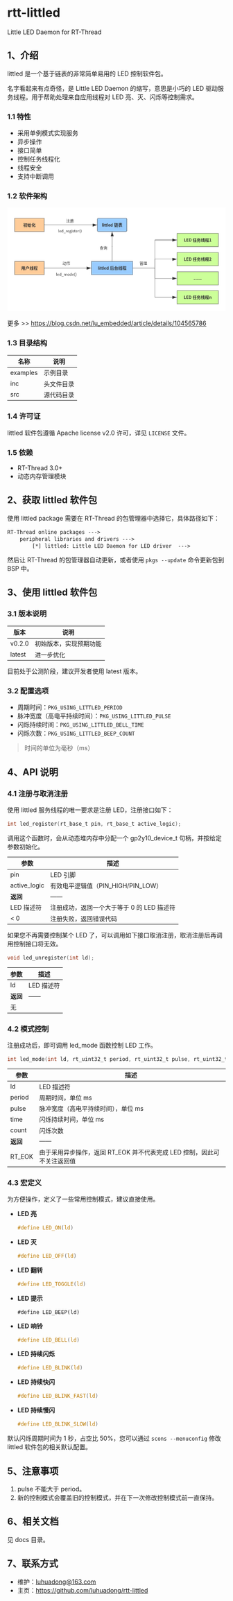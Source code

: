 # rtt-littled
Little LED Daemon for RT-Thread



## 1、介绍

littled 是一个基于链表的非常简单易用的 LED 控制软件包。

名字看起来有点奇怪，是 Little LED Daemon 的缩写，意思是小巧的 LED 驱动服务线程。用于帮助处理来自应用线程对 LED 亮、灭、闪烁等控制需求。



### 1.1 特性

- 采用单例模式实现服务
- 异步操作
- 接口简单
- 控制任务线程化
- 线程安全
- 支持中断调用



### 1.2 软件架构

![](./figures/littled_diagram.png)

更多 >> <https://blog.csdn.net/lu_embedded/article/details/104565786>



### 1.3 目录结构

| 名称     | 说明       |
| -------- | ---------- |
| examples | 示例目录   |
| inc      | 头文件目录 |
| src      | 源代码目录 |



### 1.4 许可证

littled 软件包遵循 Apache license v2.0 许可，详见 `LICENSE` 文件。



### 1.5 依赖

- RT-Thread 3.0+
- 动态内存管理模块



## 2、获取 littled 软件包

使用 littled package 需要在 RT-Thread 的包管理器中选择它，具体路径如下：

```
RT-Thread online packages --->
    peripheral libraries and drivers --->
        [*] littled: Little LED Daemon for LED driver  --->
```

然后让 RT-Thread 的包管理器自动更新，或者使用 `pkgs --update` 命令更新包到 BSP 中。



## 3、使用 littled 软件包

### 3.1 版本说明

| 版本   | 说明                   |
| ------ | ---------------------- |
| v0.2.0 | 初始版本，实现预期功能 |
| latest | 进一步优化             |

目前处于公测阶段，建议开发者使用 latest 版本。



### 3.2 配置选项

- 周期时间：`PKG_USING_LITTLED_PERIOD`
- 脉冲宽度（高电平持续时间）：`PKG_USING_LITTLED_PULSE`
- 闪烁持续时间：`PKG_USING_LITTLED_BELL_TIME`
- 闪烁次数：`PKG_USING_LITTLED_BEEP_COUNT`

> 时间的单位为毫秒（ms）



## 4、API 说明

### 4.1 注册与取消注册

使用 littled 服务线程的唯一要求是注册 LED，注册接口如下：

```c
int led_register(rt_base_t pin, rt_base_t active_logic);
```

调用这个函数时，会从动态堆内存中分配一个 gp2y10_device_t 句柄，并按给定参数初始化。

| 参数         | 描述                                       |
| ------------ | ------------------------------------------ |
| pin          | LED 引脚                                   |
| active_logic | 有效电平逻辑值（PIN_HIGH/PIN_LOW）         |
| **返回**     | ——                                         |
| LED 描述符   | 注册成功，返回一个大于等于 0 的 LED 描述符 |
| < 0          | 注册失败，返回错误代码                     |

如果您不再需要控制某个 LED 了，可以调用如下接口取消注册，取消注册后再调用控制接口将无效。

```c
void led_unregister(int ld);
```

| **参数** | **描述**   |
| -------- | ---------- |
| ld       | LED 描述符 |
| **返回** | ——         |
| 无       |            |



### 4.2 模式控制

注册成功后，即可调用 led_mode 函数控制 LED 工作。

```c
int led_mode(int ld, rt_uint32_t period, rt_uint32_t pulse, rt_uint32_t time, rt_uint32_t count);
```

| **参数** | **描述**                                                     |
| -------- | ------------------------------------------------------------ |
| ld       | LED 描述符                                                   |
| period   | 周期时间，单位 ms                                            |
| pulse    | 脉冲宽度（高电平持续时间），单位 ms                          |
| time     | 闪烁持续时间，单位 ms                                        |
| count    | 闪烁次数                                                     |
| **返回** | ——                                                           |
| RT_EOK   | 由于采用异步操作，返回 RT_EOK 并不代表完成 LED 控制，因此可不关注返回值 |



### 4.3 宏定义

为方便操作，定义了一些常用控制模式，建议直接使用。

- **LED 亮**

    ```c
    #define LED_ON(ld)
    ```

- **LED 灭**

    ```c
    #define LED_OFF(ld)
    ```

- **LED 翻转**

    ```c
    #define LED_TOGGLE(ld)
    ```

- **LED 提示**

    ```
    #define LED_BEEP(ld)
    ```

- **LED 响铃**

    ```c
    #define LED_BELL(ld)
    ```

- **LED 持续闪烁**

    ```c
    #define LED_BLINK(ld)
    ```

- **LED 持续快闪**

    ```c
    #define LED_BLINK_FAST(ld)
    ```

- **LED 持续慢闪**

    ```c
    #define LED_BLINK_SLOW(ld)
    ```

默认闪烁周期时间为 1 秒，占空比 50%，您可以通过 `scons --menuconfig` 修改 littled 软件包的相关默认配置。



## 5、注意事项

1. pulse 不能大于 period。
2. 新的控制模式会覆盖旧的控制模式，并在下一次修改控制模式前一直保持。



## 6、相关文档

见 docs 目录。



## 7、联系方式

- 维护：luhuadong@163.com
- 主页：<https://github.com/luhuadong/rtt-littled>